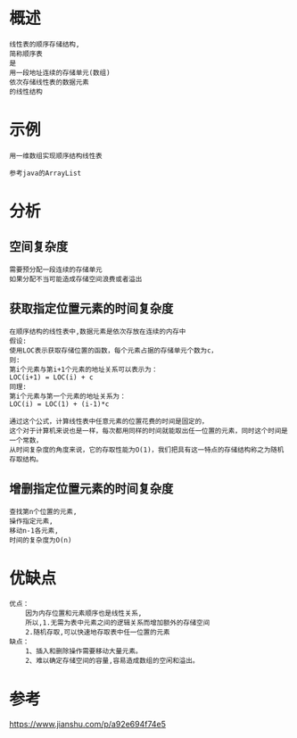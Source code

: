 
# 概述


```
线性表的顺序存储结构,
简称顺序表
是
用一段地址连续的存储单元(数组)
依次存储线性表的数据元素
的线性结构

```



# 示例

    用一维数组实现顺序结构线性表

    参考java的ArrayList
    
    

# 分析

## 空间复杂度

    需要预分配一段连续的存储单元
    如果分配不当可能造成存储空间浪费或者溢出

## 获取指定位置元素的时间复杂度

```
在顺序结构的线性表中,数据元素是依次存放在连续的内存中
假设:
使用LOC表示获取存储位置的函数，每个元素占据的存储单元个数为c，
则:
第i个元素与第i+1个元素的地址关系可以表示为：
LOC(i+1) = LOC(i) + c
同理:
第i个元素与第一个元素的地址关系为：
LOC(i) = LOC(1) + (i-1)*c

通过这个公式，计算线性表中任意元素的位置花费的时间是固定的，
这个对于计算机来说也是一样，每次都用同样的时间就能取出任一位置的元素，同时这个时间是一个常数，
从时间复杂度的角度来说，它的存取性能为O(1)，我们把具有这一特点的存储结构称之为随机存取结构。
```

## 增删指定位置元素的时间复杂度

    
    查找第n个位置的元素,
    操作指定元素,
    移动n-1各元素,
    时间的复杂度为O(n)


# 优缺点

    优点：
        因为内存位置和元素顺序也是线性关系,
        所以,1.无需为表中元素之间的逻辑关系而增加额外的存储空间
        2.随机存取,可以快速地存取表中任一位置的元素
    缺点：
        1、插入和删除操作需要移动大量元素。
        2、难以确定存储空间的容量,容易造成数组的空闲和溢出。


# 参考

https://www.jianshu.com/p/a92e694f74e5